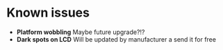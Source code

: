 # Known issues

* **Platform wobbling**
Maybe future upgrade?!?
* **Dark spots on LCD**
Will be updated by manufacturer a send it for free
